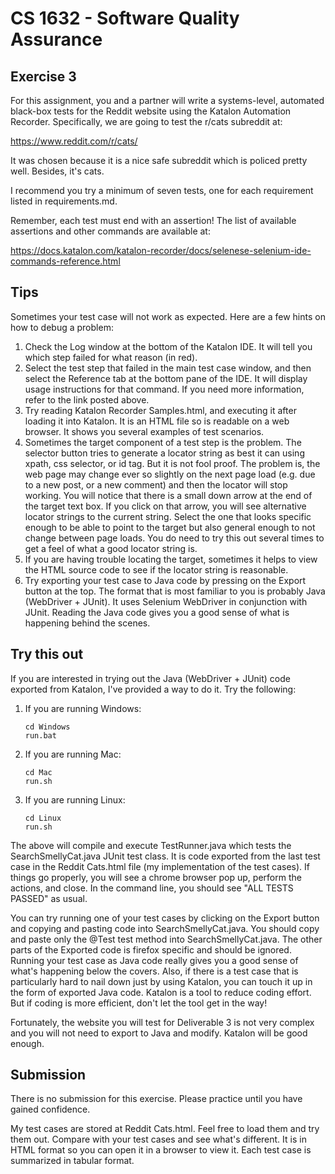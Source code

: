 # CS 1632 - Software Quality Assurance

## Exercise 3

For this assignment, you and a partner will write a systems-level, automated black-box tests for the Reddit website using the Katalon Automation Recorder.  Specifically, we are going to test the r/cats subreddit at:

https://www.reddit.com/r/cats/

It was chosen because it is a nice safe subreddit which is policed pretty well.  Besides, it's cats.

I recommend you try a minimum of seven tests, one for each requirement listed in requirements.md.  

Remember, each test must end with an assertion!  The list of available assertions and other commands are available at:

https://docs.katalon.com/katalon-recorder/docs/selenese-selenium-ide-commands-reference.html

## Tips

Sometimes your test case will not work as expected.  Here are a few hints on how to debug a problem:

1. Check the Log window at the bottom of the Katalon IDE.  It will tell you which step failed for what reason (in red).
1. Select the test step that failed in the main test case window, and then select the Reference tab at the bottom pane of the IDE.  It will display usage instructions for that command.  If you need more information, refer to the link posted above.
1. Try reading Katalon Recorder Samples.html, and executing it after loading it into Katalon.  It is an HTML file so is readable on a web browser.  It shows you several examples of test scenarios.
1. Sometimes the target component of a test step is the problem.  The selector button tries to generate a locator string as best it can using xpath, css selector, or id tag.  But it is not fool proof.  The problem is, the web page may change ever so slightly on the next page load (e.g. due to a new post, or a new comment) and then the locator will stop working.  You will notice that there is a small down arrow at the end of the target text box.  If you click on that arrow, you will see alternative locator strings to the current string.  Select the one that looks specific enough to be able to point to the target but also general enough to not change between page loads.  You do need to try this out several times to get a feel of what a good locator string is.
1. If you are having trouble locating the target, sometimes it helps to view the HTML source code to see if the locator string is reasonable.
1. Try exporting your test case to Java code by pressing on the Export button at the top.  The format that is most familiar to you is probably Java (WebDriver + JUnit).  It uses Selenium WebDriver in conjunction with JUnit.  Reading the Java code gives you a good sense of what is happening behind the scenes.

## Try this out

If you are interested in trying out the Java (WebDriver + JUnit) code exported from Katalon, I've provided a way to do it.  Try the following:

1. If you are running Windows:
   ```
   cd Windows
   run.bat
   ```
1. If you are running Mac:
   ```
   cd Mac
   run.sh
   ```
1. If you are running Linux:
   ```
   cd Linux
   run.sh
   ```

The above will compile and execute TestRunner.java which tests the SearchSmellyCat.java JUnit test class.  It is code exported from the last test case in the Reddit Cats.html file (my implementation of the test cases).  If things go properly, you will see a chrome browser pop up, perform the actions, and close.  In the command line, you should see "ALL TESTS PASSED" as usual.

You can try running one of your test cases by clicking on the Export button and copying and pasting code into SearchSmellyCat.java.  You should copy and paste only the @Test test method into SearchSmellyCat.java.  The other parts of the Exported code is firefox specific and should be ignored.  Running your test case as Java code really gives you a good sense of what's happening below the covers.  Also, if there is a test case that is particularly hard to nail down just by using Katalon, you can touch it up in the form of exported Java code.  Katalon is a tool to reduce coding effort.  But if coding is more efficient, don't let the tool get in the way!

Fortunately, the website you will test for Deliverable 3 is not very complex and you will not need to export to Java and modify.  Katalon will be good enough.

## Submission

There is no submission for this exercise.  Please practice until you have gained confidence.
 
My test cases are stored at Reddit Cats.html.  Feel free to load them and try them out.  Compare with your test cases and see what's different.  It is in HTML format so you can open it in a browser to view it.  Each test case is summarized in tabular format.
